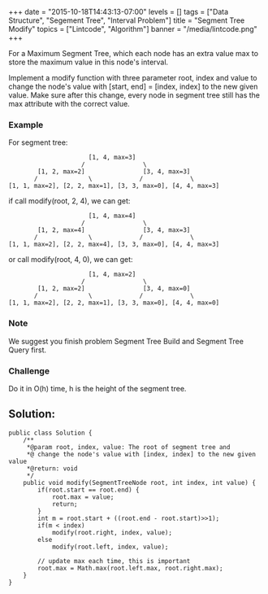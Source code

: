 +++
date = "2015-10-18T14:43:13-07:00"
levels = []
tags = ["Data Structure", "Segement Tree", "Interval Problem"]
title = "Segment Tree Modify"
topics = ["Lintcode", "Algorithm"]
banner = "/media/lintcode.png"
+++


For a Maximum Segment Tree, which each node has an extra value max to store the maximum value in this node's interval.

Implement a modify function with three parameter root, index and value to change the node's value with [start, end] = [index, index] to the new given value. Make sure after this change, every node in segment tree still has the max attribute with the correct value.
<!--more-->


### Example
For segment tree:
```
                      [1, 4, max=3]
                    /                \
        [1, 2, max=2]                [3, 4, max=3]
       /              \             /             \
[1, 1, max=2], [2, 2, max=1], [3, 3, max=0], [4, 4, max=3]
```

if call modify(root, 2, 4), we can get:
```
                      [1, 4, max=4]
                    /                \
        [1, 2, max=4]                [3, 4, max=3]
       /              \             /             \
[1, 1, max=2], [2, 2, max=4], [3, 3, max=0], [4, 4, max=3]
```
or call modify(root, 4, 0), we can get:
```
                      [1, 4, max=2]
                    /                \
        [1, 2, max=2]                [3, 4, max=0]
       /              \             /             \
[1, 1, max=2], [2, 2, max=1], [3, 3, max=0], [4, 4, max=0]
```

### Note
We suggest you finish problem Segment Tree Build and Segment Tree Query first.

### Challenge
Do it in O(h) time, h is the height of the segment tree.

## Solution:

```
public class Solution {
    /**
     *@param root, index, value: The root of segment tree and 
     *@ change the node's value with [index, index] to the new given value
     *@return: void
     */
    public void modify(SegmentTreeNode root, int index, int value) {
        if(root.start == root.end) {
            root.max = value;
            return;
        }
        int m = root.start + ((root.end - root.start)>>1);
        if(m < index)
            modify(root.right, index, value);
        else
            modify(root.left, index, value);
            
        // update max each time, this is important
        root.max = Math.max(root.left.max, root.right.max);
    }
}
```






